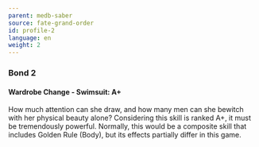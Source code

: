 ```yaml
---
parent: medb-saber
source: fate-grand-order
id: profile-2
language: en
weight: 2
---
```


### Bond 2

#### Wardrobe Change - Swimsuit: A+

How much attention can she draw, and how many men can she bewitch with her physical beauty alone? Considering this skill is ranked A+, it must be tremendously powerful. Normally, this would be a composite skill that includes Golden Rule (Body), but its effects partially differ in this game.
